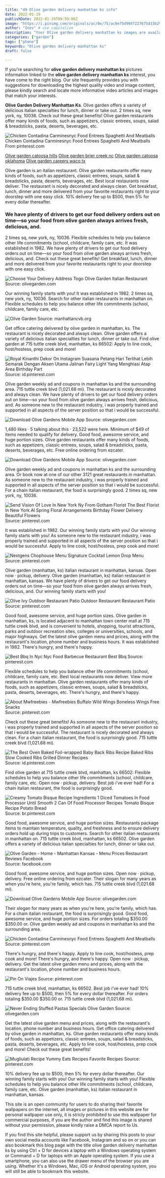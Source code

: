```yaml
---
title: "49 Olive garden delivery manhattan ks info"
date: 2022-01-19
publishDate: 2022-01-29T09:59:06Z
image: "https://i.pinimg.com/originals/ac/0e/75/ac0e75d9047227675d33b293a82e160a.jpg"
author: "Ines" # use capitalize
description: "Your Olive garden delivery manhattan ks images are available. Olive garden delivery manhattan ks are a topic that is being searched for and liked by netizens today. You can Get the Olive garden delivery manhattan ks files here. Download all royalty-free vectors."
categories: ["garden"]
tags: ["phone"]
keywords: "Olive garden delivery manhattan ks"
draft: false

---
```


If you're searching for **olive garden delivery manhattan ks** pictures information linked to the **olive garden delivery manhattan ks** interest, you have come to the right  blog.  Our site frequently  provides you with  suggestions  for downloading  the highest  quality video and image  content, please kindly search and locate more informative video articles and images  that match your interests.

**Olive Garden Delivery Manhattan Ks**. Olive garden offers a variety of delicious italian specialties for lunch, dinner or take out. 2 times sq, new york, ny, 10036. Check out these great benefits! Olive garden restaurants offer many kinds of foods, such as appetizers, classic entrees, soups, salad &amp; breadsticks, pasta, deserts, beverages, etc.

![Chicken Contadina Carminesnyc Food Entrees Spaghetti And Meatballs](https://i.pinimg.com/originals/3b/f5/e7/3bf5e72360bd1a0d134106903055efa5.jpg "Chicken Contadina Carminesnyc Food Entrees Spaghetti And Meatballs")
Chicken Contadina Carminesnyc Food Entrees Spaghetti And Meatballs From pinterest.com

[Olive garden catoosa hills](/olive-garden-catoosa-hills/)
[Olive garden brier creek nc](/olive-garden-brier-creek-nc/)
[Olive garden catoosa oklahoma](/olive-garden-catoosa-oklahoma/)
[Olive garden careers waco tx](/olive-garden-careers-waco-tx/)

Olive garden is an italian restaurant. Olive garden restaurants offer many kinds of foods, such as appetizers, classic entrees, soups, salad &amp; breadsticks, pasta, deserts, beverages, etc. Best local restaurants now deliver. The restaurant is nicely decorated and always clean. Get breakfast, lunch, dinner and more delivered from your favorite restaurants right to your doorstep with one easy click. 10% delivery fee up to $500, then 5% for every dollar thereafter.

### We have plenty of drivers to get our food delivery orders out on time—so your food from olive garden always arrives fresh, delicious, and.

2 times sq, new york, ny, 10036. Flexible schedules to help you balance other life commitments (school, childcare, family care, etc. It was established in 1982. We have plenty of drivers to get our food delivery orders out on time—so your food from olive garden always arrives fresh, delicious, and. Check out these great benefits! Get breakfast, lunch, dinner and more delivered from your favorite restaurants right to your doorstep with one easy click.


![Choose Your Delivery Address Togo Olive Garden Italian Restaurant](https://media.olivegarden.com/images/site/Bitmap.png "Choose Your Delivery Address Togo Olive Garden Italian Restaurant")
Source: olivegarden.com

Our winning family starts with you! It was established in 1982. 2 times sq, new york, ny, 10036. Search for other italian restaurants in manhattan on. Flexible schedules to help you balance other life commitments (school, childcare, family care, etc.

![Olive Garden](https://assets.simpleviewinc.com/simpleview/image/fetch/c_fill,h_396,q_75,w_704/https://assets.simpleviewinc.com/simpleview/image/upload/crm/manhattanks/Olive-Garden_A6B76652-5056-A36A-07C642D1AF96CFC7-a6b75b535056a36_a6b7670a-5056-a36a-07fd2674db465f29.jpg "Olive Garden")
Source: manhattancvb.org

Get office catering delivered by olive garden in manhattan, ks. The restaurant is nicely decorated and always clean. Olive garden offers a variety of delicious italian specialties for lunch, dinner or take out. Find olive garden at 715 tuttle creek blvd, manhattan, ks 66502: Apply to line cook, host/hostess, prep cook and more!

![Royal Kinanthi Dekor On Instagram Suasana Petang Hari Terlihat Lebih Semarak Dengan Aksen Utama Jalinan Fairy Light Yang Menghiasi Atap Area Birthday Part](https://i.pinimg.com/originals/7f/3e/fd/7f3efd452bd2ef5c1449c81d2e0adfc5.jpg "Royal Kinanthi Dekor On Instagram Suasana Petang Hari Terlihat Lebih Semarak Dengan Aksen Utama Jalinan Fairy Light Yang Menghiasi Atap Area Birthday Part")
Source: id.pinterest.com

Olive garden weekly ad and coupons in manhattan ks and the surrounding area. 715 tuttle creek blvd (1,021.68 mi). The restaurant is nicely decorated and always clean. We have plenty of drivers to get our food delivery orders out on time—so your food from olive garden always arrives fresh, delicious, and. As someone new to the restaurant industry, i was properly trained and supported in all aspects of the server position so that i would be successful.

![Download Olive Gardens Mobile App](https://media.olivegarden.com/images/site/ext/app-page/order-reorder-new.png "Download Olive Gardens Mobile App")
Source: olivegarden.com

1,480 likes · 5 talking about this · 23,522 were here. Minimum of $49 of items needed to qualify for delivery. Good food, awesome service, and huge portion sizes. Olive garden restaurants offer many kinds of foods, such as appetizers, classic entrees, soups, salad &amp; breadsticks, pasta, deserts, beverages, etc. Free online ordering from ezcater.

![Download Olive Gardens Mobile App](https://media.olivegarden.com/images/site/ext/app-page/og-app-page-topc.jpg "Download Olive Gardens Mobile App")
Source: olivegarden.com

Olive garden weekly ad and coupons in manhattan ks and the surrounding area. Or book now at one of our other 3121 great restaurants in manhattan. As someone new to the restaurant industry, i was properly trained and supported in all aspects of the server position so that i would be successful. For a chain italian restaurant, the food is surprisingly good. 2 times sq, new york, ny, 10036.

![Send Vision Of Love In New York Ny From Gotham Florist The Best Florist In New York Al Spring Floral Arrangements Birthday Flower Delivery Beautiful Flowers](https://i.pinimg.com/originals/07/e8/50/07e850760da3583853b953871f039fe8.jpg "Send Vision Of Love In New York Ny From Gotham Florist The Best Florist In New York Al Spring Floral Arrangements Birthday Flower Delivery Beautiful Flowers")
Source: pinterest.com

It was established in 1982. Our winning family starts with you! Our winning family starts with you! As someone new to the restaurant industry, i was properly trained and supported in all aspects of the server position so that i would be successful. Apply to line cook, host/hostess, prep cook and more!

![Nextgens Chophouse Menu Signature Cocktail Lemon Drop Menu](https://i.pinimg.com/originals/b8/a5/e7/b8a5e72dc21d5b03ae812ed5e3a5de25.jpg "Nextgens Chophouse Menu Signature Cocktail Lemon Drop Menu")
Source: pinterest.com

Olive garden (manhattan, ks) italian restaurant in manhattan, kansas. Open now · pickup, delivery. Olive garden (manhattan, ks) italian restaurant in manhattan, kansas. We have plenty of drivers to get our food delivery orders out on time—so your food from olive garden always arrives fresh, delicious, and. Our winning family starts with you!

![Olive Ivy Outdoor Restaurant Patio Outdoor Restaurant Restaurant Patio](https://i.pinimg.com/736x/02/92/80/029280f71ad2e4909278ef33e45624bb--phoenix-restaurants-restaurant-booth.jpg "Olive Ivy Outdoor Restaurant Patio Outdoor Restaurant Restaurant Patio")
Source: pinterest.com

Good food, awesome service, and huge portion sizes. Olive garden in manhattan, ks, is located adjacent to manhattan town center mall at 715 tuttle creek blvd, and is convenient to hotels, shopping, tourist attractions, parks and outdoor recreation sites, colleges or universities, schools, and major highways. Get the latest olive garden menu and prices, along with the restaurant&#039;s location, phone number and business hours. It was established in 1982. There&#039;s hungry, and there&#039;s happy.

![Best Bbq In Nyc Nyc Food Barbecue Restaurant Best Bbq](https://i.pinimg.com/736x/c4/ed/2a/c4ed2a7e007f01f909eb45d1e03b59c2--barbecue-restaurant-restaurant-bar.jpg "Best Bbq In Nyc Nyc Food Barbecue Restaurant Best Bbq")
Source: pinterest.com

Flexible schedules to help you balance other life commitments (school, childcare, family care, etc. Best local restaurants now deliver. View more restaurants in manhattan. Olive garden restaurants offer many kinds of foods, such as appetizers, classic entrees, soups, salad &amp; breadsticks, pasta, deserts, beverages, etc. There&#039;s hungry, and there&#039;s happy.

![About Mwfreebies - Mwfreebies Buffalo Wild Wings Boneless Wings Free Snacks](https://i.pinimg.com/736x/a8/60/b0/a860b0481c4ef7bbdbcd0efba9b10cc5.jpg "About Mwfreebies - Mwfreebies Buffalo Wild Wings Boneless Wings Free Snacks")
Source: pinterest.com

Check out these great benefits! As someone new to the restaurant industry, i was properly trained and supported in all aspects of the server position so that i would be successful. The restaurant is nicely decorated and always clean. For a chain italian restaurant, the food is surprisingly good. 715 tuttle creek blvd (1,021.68 mi).

![The Best Oven Baked Foil-wrapped Baby Back Ribs Recipe Baked Ribs Slow Cooked Ribs Grilled Dinner Recipes](https://i.pinimg.com/originals/dc/99/9f/dc999fcd89800b2802327d1153858f19.png "The Best Oven Baked Foil-wrapped Baby Back Ribs Recipe Baked Ribs Slow Cooked Ribs Grilled Dinner Recipes")
Source: id.pinterest.com

Find olive garden at 715 tuttle creek blvd, manhattan, ks 66502: Flexible schedules to help you balance other life commitments (school, childcare, family care, etc. Open now · pickup, delivery. Best job i&#039;ve ever had! For a chain italian restaurant, the food is surprisingly good.

![Creamy Tomato Bisque Recipe Ingredients 1 Diced Tomatoes In Food Processor Until Smooth 2 Can Of Food Processor Recipes Tomato Bisque Recipe Potato Bread](https://i.pinimg.com/736x/ae/4e/c2/ae4ec2540b131567ddfb86f87e42adc7--tomato-bisque-recipe-potato-bread.jpg "Creamy Tomato Bisque Recipe Ingredients 1 Diced Tomatoes In Food Processor Until Smooth 2 Can Of Food Processor Recipes Tomato Bisque Recipe Potato Bread")
Source: br.pinterest.com

Good food, awesome service, and huge portion sizes. Restaurants package items to maintain temperature, quality, and freshness and to ensure delivery orders hold up during trips to customers. Search for other italian restaurants in manhattan on. 715 tuttle creek blvd, manhattan, ks 66502. Olive garden offers a variety of delicious italian specialties for lunch, dinner or take out.

![Olive Garden - Home - Manhattan Kansas - Menu Prices Restaurant Reviews Facebook](https://lookaside.fbsbx.com/lookaside/crawler/media/?media_id=10157902158356805 "Olive Garden - Home - Manhattan Kansas - Menu Prices Restaurant Reviews Facebook")
Source: facebook.com

Good food, awesome service, and huge portion sizes. Open now · pickup, delivery. Free online ordering from ezcater. Their slogan for many years as when you&#039;re here, you&#039;re family, which has. 715 tuttle creek blvd (1,021.68 mi).

![Download Olive Gardens Mobile App](https://media.olivegarden.com/images/site/ext/app-page/og-app-gif.gif "Download Olive Gardens Mobile App")
Source: olivegarden.com

Their slogan for many years as when you&#039;re here, you&#039;re family, which has. For a chain italian restaurant, the food is surprisingly good. Good food, awesome service, and huge portion sizes. For orders totaling $350.00 $350.00 or. Olive garden weekly ad and coupons in manhattan ks and the surrounding area.

![Chicken Contadina Carminesnyc Food Entrees Spaghetti And Meatballs](https://i.pinimg.com/originals/3b/f5/e7/3bf5e72360bd1a0d134106903055efa5.jpg "Chicken Contadina Carminesnyc Food Entrees Spaghetti And Meatballs")
Source: pinterest.com

There&#039;s hungry, and there&#039;s happy. Apply to line cook, host/hostess, prep cook and more! There&#039;s hungry, and there&#039;s happy. Open now · pickup, delivery. Get the latest olive garden menu and prices, along with the restaurant&#039;s location, phone number and business hours.

![Pin On Viajes](https://i.pinimg.com/originals/40/28/d5/4028d5cf6afb9162d6602f983dc0da2e.jpg "Pin On Viajes")
Source: pinterest.com

715 tuttle creek blvd, manhattan, ks 66502. Best job i&#039;ve ever had! 10% delivery fee up to $500, then 5% for every dollar thereafter. For orders totaling $350.00 $350.00 or. 715 tuttle creek blvd (1,021.68 mi).

![Never Ending Stuffed Pastas Specials Olive Garden](https://media.olivegarden.com/images/site/ext/pages/_promotions/specials/never-ending-stuffed-pastas/never-ending-stuffed-pastas-00-shd-017220.jpg "Never Ending Stuffed Pastas Specials Olive Garden")
Source: olivegarden.com

Get the latest olive garden menu and prices, along with the restaurant&#039;s location, phone number and business hours. Get office catering delivered by olive garden in manhattan, ks. Olive garden restaurants offer many kinds of foods, such as appetizers, classic entrees, soups, salad &amp; breadsticks, pasta, deserts, beverages, etc. Apply to line cook, host/hostess, prep cook and more! Check out these great benefits!

![Mugliulati Recipe Yummy Eats Recipes Favorite Recipes](https://i.pinimg.com/originals/ac/0e/75/ac0e75d9047227675d33b293a82e160a.jpg "Mugliulati Recipe Yummy Eats Recipes Favorite Recipes")
Source: pinterest.com

10% delivery fee up to $500, then 5% for every dollar thereafter. Our winning family starts with you! Our winning family starts with you! Flexible schedules to help you balance other life commitments (school, childcare, family care, etc. Olive garden (manhattan, ks) italian restaurant in manhattan, kansas.

This site is an open community for users to do sharing their favorite wallpapers on the internet, all images or pictures in this website are for personal wallpaper use only, it is stricly prohibited to use this wallpaper for commercial purposes, if you are the author and find this image is shared without your permission, please kindly raise a DMCA report to Us.

If you find this site helpful, please support us by sharing this posts to your own social media accounts like Facebook, Instagram and so on or you can also bookmark this blog page with the title olive garden delivery manhattan ks by using Ctrl + D for devices a laptop with a Windows operating system or Command + D for laptops with an Apple operating system. If you use a smartphone, you can also use the drawer menu of the browser you are using. Whether it's a Windows, Mac, iOS or Android operating system, you will still be able to bookmark this website.
